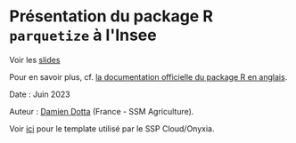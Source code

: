 # Présentation du package R `parquetize` à l'Insee

Voir les [slides](https://ddotta.github.io/parquetize_presentation/)

Pour en savoir plus, cf. [la documentation officielle du package R en anglais](https://github.com/ddotta/parquetize).

Date : Juin 2023

Auteur : [Damien Dotta](https://github.com/ddotta) (France - SSM Agriculture).

Voir [ici](https://github.com/InseeFrLab/onyxia-quarto) pour le template utilisé par le SSP Cloud/Onyxia.
